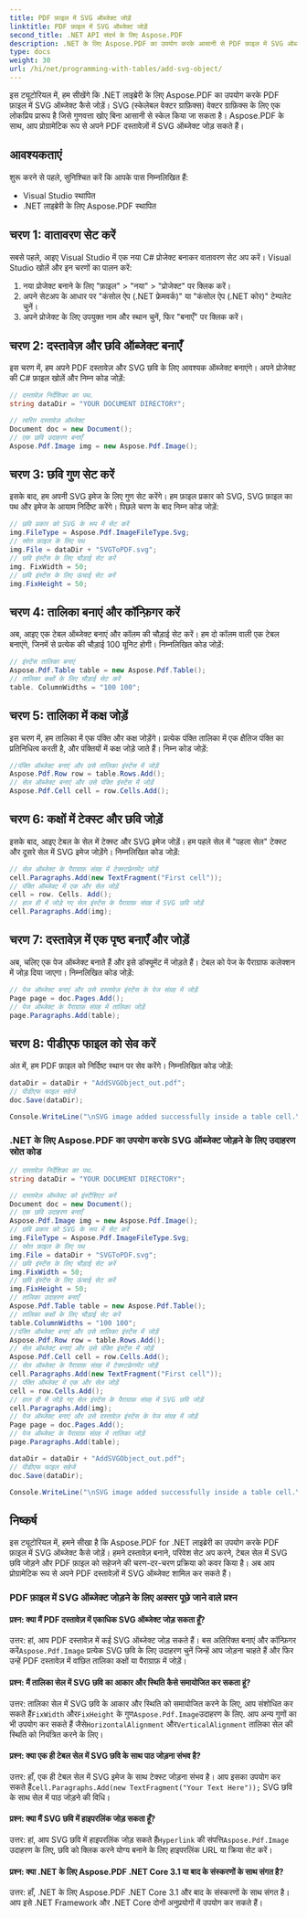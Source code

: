 ```yaml
---
title: PDF फ़ाइल में SVG ऑब्जेक्ट जोड़ें
linktitle: PDF फ़ाइल में SVG ऑब्जेक्ट जोड़ें
second_title: .NET API संदर्भ के लिए Aspose.PDF
description: .NET के लिए Aspose.PDF का उपयोग करके आसानी से PDF फ़ाइल में SVG ऑब्जेक्ट जोड़ें।
type: docs
weight: 30
url: /hi/net/programming-with-tables/add-svg-object/
---
```

इस ट्यूटोरियल में, हम सीखेंगे कि .NET लाइब्रेरी के लिए Aspose.PDF का उपयोग करके PDF फ़ाइल में SVG ऑब्जेक्ट कैसे जोड़ें। SVG (स्केलेबल वेक्टर ग्राफ़िक्स) वेक्टर ग्राफ़िक्स के लिए एक लोकप्रिय प्रारूप है जिसे गुणवत्ता खोए बिना आसानी से स्केल किया जा सकता है। Aspose.PDF के साथ, आप प्रोग्रामेटिक रूप से अपने PDF दस्तावेज़ों में SVG ऑब्जेक्ट जोड़ सकते हैं।

## आवश्यकताएं

शुरू करने से पहले, सुनिश्चित करें कि आपके पास निम्नलिखित हैं:

- Visual Studio स्थापित
- .NET लाइब्रेरी के लिए Aspose.PDF स्थापित

## चरण 1: वातावरण सेट करें

सबसे पहले, आइए Visual Studio में एक नया C# प्रोजेक्ट बनाकर वातावरण सेट अप करें। Visual Studio खोलें और इन चरणों का पालन करें:

1. नया प्रोजेक्ट बनाने के लिए "फ़ाइल" > "नया" > "प्रोजेक्ट" पर क्लिक करें।
2. अपने सेटअप के आधार पर "कंसोल ऐप (.NET फ्रेमवर्क)" या "कंसोल ऐप (.NET कोर)" टेम्पलेट चुनें।
3. अपने प्रोजेक्ट के लिए उपयुक्त नाम और स्थान चुनें, फिर "बनाएँ" पर क्लिक करें।

## चरण 2: दस्तावेज़ और छवि ऑब्जेक्ट बनाएँ

इस चरण में, हम अपने PDF दस्तावेज़ और SVG छवि के लिए आवश्यक ऑब्जेक्ट बनाएंगे। अपने प्रोजेक्ट की C# फ़ाइल खोलें और निम्न कोड जोड़ें:

```csharp
// दस्तावेज़ निर्देशिका का पथ.
string dataDir = "YOUR DOCUMENT DIRECTORY";

// त्वरित दस्तावेज़ ऑब्जेक्ट
Document doc = new Document();
// एक छवि उदाहरण बनाएँ
Aspose.Pdf.Image img = new Aspose.Pdf.Image();
```

## चरण 3: छवि गुण सेट करें

इसके बाद, हम अपनी SVG इमेज के लिए गुण सेट करेंगे। हम फ़ाइल प्रकार को SVG, SVG फ़ाइल का पथ और इमेज के आयाम निर्दिष्ट करेंगे। पिछले चरण के बाद निम्न कोड जोड़ें:

```csharp
// छवि प्रकार को SVG के रूप में सेट करें
img.FileType = Aspose.Pdf.ImageFileType.Svg;
// स्रोत फ़ाइल के लिए पथ
img.File = dataDir + "SVGToPDF.svg";
// छवि इंस्टेंस के लिए चौड़ाई सेट करें
img. FixWidth = 50;
// छवि इंस्टेंस के लिए ऊंचाई सेट करें
img.FixHeight = 50;
```

## चरण 4: तालिका बनाएं और कॉन्फ़िगर करें

अब, आइए एक टेबल ऑब्जेक्ट बनाएं और कॉलम की चौड़ाई सेट करें। हम दो कॉलम वाली एक टेबल बनाएंगे, जिनमें से प्रत्येक की चौड़ाई 100 यूनिट होगी। निम्नलिखित कोड जोड़ें:

```csharp
// इंस्टेंस तालिका बनाएं
Aspose.Pdf.Table table = new Aspose.Pdf.Table();
// तालिका कक्षों के लिए चौड़ाई सेट करें
table. ColumnWidths = "100 100";
```

## चरण 5: तालिका में कक्ष जोड़ें

इस चरण में, हम तालिका में एक पंक्ति और कक्ष जोड़ेंगे। प्रत्येक पंक्ति तालिका में एक क्षैतिज पंक्ति का प्रतिनिधित्व करती है, और पंक्तियों में कक्ष जोड़े जाते हैं। निम्न कोड जोड़ें:

```csharp
//पंक्ति ऑब्जेक्ट बनाएं और उसे तालिका इंस्टेंस में जोड़ें
Aspose.Pdf.Row row = table.Rows.Add();
// सेल ऑब्जेक्ट बनाएं और उसे पंक्ति इंस्टेंस में जोड़ें
Aspose.Pdf.Cell cell = row.Cells.Add();
```

## चरण 6: कक्षों में टेक्स्ट और छवि जोड़ें

इसके बाद, आइए टेबल के सेल में टेक्स्ट और SVG इमेज जोड़ें। हम पहले सेल में "पहला सेल" टेक्स्ट और दूसरे सेल में SVG इमेज जोड़ेंगे। निम्नलिखित कोड जोड़ें:

```csharp
// सेल ऑब्जेक्ट के पैराग्राफ़ संग्रह में टेक्स्टफ़्रेगमेंट जोड़ें
cell.Paragraphs.Add(new TextFragment("First cell"));
// पंक्ति ऑब्जेक्ट में एक और सेल जोड़ें
cell = row. Cells. Add();
// हाल ही में जोड़े गए सेल इंस्टेंस के पैराग्राफ़ संग्रह में SVG छवि जोड़ें
cell.Paragraphs.Add(img);
```

## चरण 7: दस्तावेज़ में एक पृष्ठ बनाएँ और जोड़ें

अब, चलिए एक पेज ऑब्जेक्ट बनाते हैं और इसे डॉक्यूमेंट में जोड़ते हैं। टेबल को पेज के पैराग्राफ कलेक्शन में जोड़ दिया जाएगा। निम्नलिखित कोड जोड़ें:

```csharp
// पेज ऑब्जेक्ट बनाएं और उसे दस्तावेज़ इंस्टेंस के पेज संग्रह में जोड़ें
Page page = doc.Pages.Add();
// पेज ऑब्जेक्ट के पैराग्राफ़ संग्रह में तालिका जोड़ें
page.Paragraphs.Add(table);
```

## चरण 8: पीडीएफ फाइल को सेव करें

अंत में, हम PDF फ़ाइल को निर्दिष्ट स्थान पर सेव करेंगे। निम्नलिखित कोड जोड़ें:

```csharp
dataDir = dataDir + "AddSVGObject_out.pdf";
// पीडीएफ फाइल सहेजें
doc.Save(dataDir);

Console.WriteLine("\nSVG image added successfully inside a table cell.\nFile saved at " + dataDir);
```

### .NET के लिए Aspose.PDF का उपयोग करके SVG ऑब्जेक्ट जोड़ने के लिए उदाहरण स्रोत कोड

```csharp
// दस्तावेज़ निर्देशिका का पथ.
string dataDir = "YOUR DOCUMENT DIRECTORY";

// दस्तावेज़ ऑब्जेक्ट को इंस्टैंशिएट करें
Document doc = new Document();
// एक छवि उदाहरण बनाएँ
Aspose.Pdf.Image img = new Aspose.Pdf.Image();
// छवि प्रकार को SVG के रूप में सेट करें
img.FileType = Aspose.Pdf.ImageFileType.Svg;
// स्रोत फ़ाइल के लिए पथ
img.File = dataDir + "SVGToPDF.svg";
// छवि इंस्टेंस के लिए चौड़ाई सेट करें
img.FixWidth = 50;
// छवि इंस्टेंस के लिए ऊंचाई सेट करें
img.FixHeight = 50;
// तालिका उदाहरण बनाएँ
Aspose.Pdf.Table table = new Aspose.Pdf.Table();
// तालिका कक्षों के लिए चौड़ाई सेट करें
table.ColumnWidths = "100 100";
//पंक्ति ऑब्जेक्ट बनाएं और उसे तालिका इंस्टेंस में जोड़ें
Aspose.Pdf.Row row = table.Rows.Add();
// सेल ऑब्जेक्ट बनाएं और उसे पंक्ति इंस्टेंस में जोड़ें
Aspose.Pdf.Cell cell = row.Cells.Add();
// सेल ऑब्जेक्ट के पैराग्राफ़ संग्रह में टेक्स्टफ़्रेगमेंट जोड़ें
cell.Paragraphs.Add(new TextFragment("First cell"));
// पंक्ति ऑब्जेक्ट में एक और सेल जोड़ें
cell = row.Cells.Add();
// हाल ही में जोड़े गए सेल इंस्टेंस के पैराग्राफ़ संग्रह में SVG छवि जोड़ें
cell.Paragraphs.Add(img);
// पेज ऑब्जेक्ट बनाएं और उसे दस्तावेज़ इंस्टेंस के पेज संग्रह में जोड़ें
Page page = doc.Pages.Add();
// पेज ऑब्जेक्ट के पैराग्राफ़ संग्रह में तालिका जोड़ें
page.Paragraphs.Add(table);

dataDir = dataDir + "AddSVGObject_out.pdf";
// पीडीएफ फाइल सहेजें
doc.Save(dataDir);

Console.WriteLine("\nSVG image added successfully inside a table cell.\nFile saved at " + dataDir);            
```

## निष्कर्ष

इस ट्यूटोरियल में, हमने सीखा है कि Aspose.PDF for .NET लाइब्रेरी का उपयोग करके PDF फ़ाइल में SVG ऑब्जेक्ट कैसे जोड़ें। हमने दस्तावेज़ बनाने, परिवेश सेट अप करने, टेबल सेल में SVG छवि जोड़ने और PDF फ़ाइल को सहेजने की चरण-दर-चरण प्रक्रिया को कवर किया है। अब आप प्रोग्रामेटिक रूप से अपने PDF दस्तावेज़ों में SVG ऑब्जेक्ट शामिल कर सकते हैं।

### PDF फ़ाइल में SVG ऑब्जेक्ट जोड़ने के लिए अक्सर पूछे जाने वाले प्रश्न

#### प्रश्न: क्या मैं PDF दस्तावेज़ में एकाधिक SVG ऑब्जेक्ट जोड़ सकता हूँ?

 उत्तर: हां, आप PDF दस्तावेज़ में कई SVG ऑब्जेक्ट जोड़ सकते हैं। बस अतिरिक्त बनाएं और कॉन्फ़िगर करें`Aspose.Pdf.Image` प्रत्येक SVG छवि के लिए उदाहरण चुनें जिन्हें आप जोड़ना चाहते हैं और फिर उन्हें PDF दस्तावेज़ में वांछित तालिका कक्षों या पैराग्राफ़ में जोड़ें।

#### प्रश्न: मैं तालिका सेल में SVG छवि का आकार और स्थिति कैसे समायोजित कर सकता हूं?

 उत्तर: तालिका सेल में SVG छवि के आकार और स्थिति को समायोजित करने के लिए, आप संशोधित कर सकते हैं`FixWidth` और`FixHeight` के गुण`Aspose.Pdf.Image`उदाहरण के लिए. आप अन्य गुणों का भी उपयोग कर सकते हैं जैसे`HorizontalAlignment` और`VerticalAlignment` तालिका सेल की स्थिति को नियंत्रित करने के लिए।

#### प्रश्न: क्या एक ही टेबल सेल में SVG छवि के साथ पाठ जोड़ना संभव है?

 उत्तर: हाँ, एक ही टेबल सेल में SVG इमेज के साथ टेक्स्ट जोड़ना संभव है। आप इसका उपयोग कर सकते हैं`cell.Paragraphs.Add(new TextFragment("Your Text Here"));` SVG छवि के साथ सेल में पाठ जोड़ने की विधि।

#### प्रश्न: क्या मैं SVG छवि में हाइपरलिंक जोड़ सकता हूँ?

 उत्तर: हां, आप SVG छवि में हाइपरलिंक जोड़ सकते हैं`Hyperlink` की संपत्ति`Aspose.Pdf.Image` उदाहरण के लिए, छवि को क्लिक करने योग्य बनाने के लिए हाइपरलिंक URL या क्रिया सेट करें।

#### प्रश्न: क्या .NET के लिए Aspose.PDF .NET Core 3.1 या बाद के संस्करणों के साथ संगत है?

उत्तर: हाँ, .NET के लिए Aspose.PDF .NET Core 3.1 और बाद के संस्करणों के साथ संगत है। आप इसे .NET Framework और .NET Core दोनों अनुप्रयोगों में उपयोग कर सकते हैं।